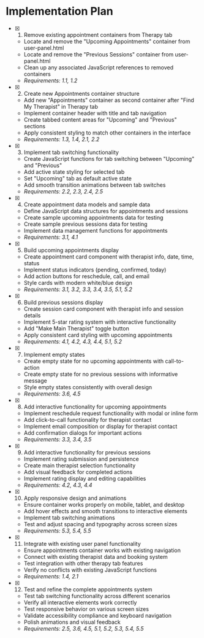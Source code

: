 # Implementation Plan

- [x] 1. Remove existing appointment containers from Therapy tab
  - Locate and remove the "Upcoming Appointments" container from user-panel.html
  - Locate and remove the "Previous Sessions" container from user-panel.html
  - Clean up any associated JavaScript references to removed containers
  - _Requirements: 1.1, 1.2_

- [x] 2. Create new Appointments container structure
  - Add new "Appointments" container as second container after "Find My Therapist" in Therapy tab
  - Implement container header with title and tab navigation
  - Create tabbed content areas for "Upcoming" and "Previous" sections
  - Apply consistent styling to match other containers in the interface
  - _Requirements: 1.3, 1.4, 2.1, 2.2_

- [x] 3. Implement tab switching functionality
  - Create JavaScript functions for tab switching between "Upcoming" and "Previous"
  - Add active state styling for selected tab
  - Set "Upcoming" tab as default active state
  - Add smooth transition animations between tab switches
  - _Requirements: 2.2, 2.3, 2.4, 2.5_

- [x] 4. Create appointment data models and sample data
  - Define JavaScript data structures for appointments and sessions
  - Create sample upcoming appointments data for testing
  - Create sample previous sessions data for testing
  - Implement data management functions for appointments
  - _Requirements: 3.1, 4.1_

- [x] 5. Build upcoming appointments display
  - Create appointment card component with therapist info, date, time, status
  - Implement status indicators (pending, confirmed, today)
  - Add action buttons for reschedule, call, and email
  - Style cards with modern white/blue design
  - _Requirements: 3.1, 3.2, 3.3, 3.4, 3.5, 5.1, 5.2_

- [x] 6. Build previous sessions display
  - Create session card component with therapist info and session details
  - Implement 5-star rating system with interactive functionality
  - Add "Make Main Therapist" toggle button
  - Apply consistent card styling with upcoming appointments
  - _Requirements: 4.1, 4.2, 4.3, 4.4, 5.1, 5.2_

- [x] 7. Implement empty states
  - Create empty state for no upcoming appointments with call-to-action
  - Create empty state for no previous sessions with informative message
  - Style empty states consistently with overall design
  - _Requirements: 3.6, 4.5_

- [x] 8. Add interactive functionality for upcoming appointments
  - Implement reschedule request functionality with modal or inline form
  - Add click-to-call functionality for therapist contact
  - Implement email composition or display for therapist contact
  - Add confirmation dialogs for important actions
  - _Requirements: 3.3, 3.4, 3.5_

- [x] 9. Add interactive functionality for previous sessions
  - Implement rating submission and persistence
  - Create main therapist selection functionality
  - Add visual feedback for completed actions
  - Implement rating display and editing capabilities
  - _Requirements: 4.2, 4.3, 4.4_

- [x] 10. Apply responsive design and animations
  - Ensure container works properly on mobile, tablet, and desktop
  - Add hover effects and smooth transitions to interactive elements
  - Implement tab switching animations
  - Test and adjust spacing and typography across screen sizes
  - _Requirements: 5.3, 5.4, 5.5_

- [x] 11. Integrate with existing user panel functionality
  - Ensure appointments container works with existing navigation
  - Connect with existing therapist data and booking system
  - Test integration with other therapy tab features
  - Verify no conflicts with existing JavaScript functions
  - _Requirements: 1.4, 2.1_

- [x] 12. Test and refine the complete appointments system
  - Test tab switching functionality across different scenarios
  - Verify all interactive elements work correctly
  - Test responsive behavior on various screen sizes
  - Validate accessibility compliance and keyboard navigation
  - Polish animations and visual feedback
  - _Requirements: 2.5, 3.6, 4.5, 5.1, 5.2, 5.3, 5.4, 5.5_